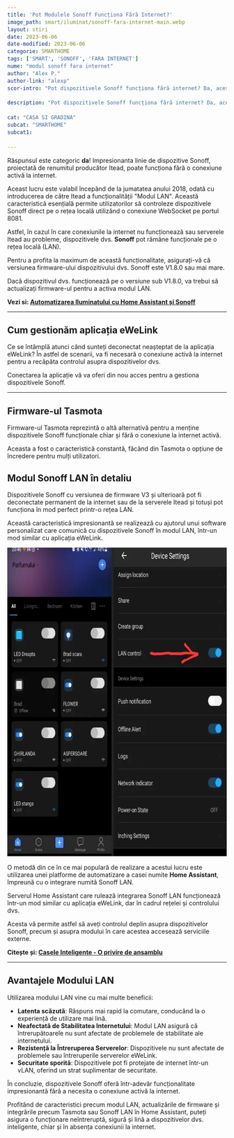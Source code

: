 ```yaml
---
title: 'Pot Modulele Sonoff Funcționa Fără Internet?'
image_path: smart/iluminat/sonoff-fara-internet-main.webp
layout: stiri
date: 2023-06-06
date-modified: 2023-06-06
categorie: SMARTHOME
tags: ['SMART', 'SONOFF', 'FARA INTERNET']
nume: "modul sonoff fara internet"
author: "Alex P."
author-link: "alexp"
scor-intro: "Pot dispozitivele Sonoff funcționa fără internet? Da, acestea pot funcționa autonom datorită modului LAN. Acest articol explorează funcționalitățile Sonoff, utilizarea aplicației eWeLink, firmware-ului Tasmota și integrarea cu Home Assistant pentru functionarea fără internet."

description: "Pot dispozitivele Sonoff funcționa fără internet? Da, acestea pot funcționa autonom datorită modului LAN. Acest articol explorează funcționalitățile Sonoff, utilizarea aplicației eWeLink, firmware-ului Tasmota și integrarea cu Home Assistant pentru functionarea fără internet."

cat: "CASA SI GRADINA"
subcat: "SMARTHOME"
subcat1:

---
```


Răspunsul este categoric **da**! Impresionanta linie de dispozitive Sonoff, proiectată de renumitul producător Itead, poate funcționa fără o conexiune activă la internet.

Aceast lucru este valabil începând de la jumatatea anului 2018, odată cu introducerea de către Itead a funcționalității "Modul LAN". Această caracteristică esențială permite utilizatorilor să controleze dispozitivele Sonoff direct pe o rețea locală utilizând o conexiune WebSocket pe portul 8081. 

Astfel, în cazul în care conexiunile la internet nu funcționează sau serverele Itead au probleme, dispozitivele dvs. **Sonoff** pot rămâne funcționale pe o rețea locală (LAN).

Pentru a profita la maximum de această funcționalitate, asigurați-vă că versiunea firmware-ului dispozitivului dvs. Sonoff este V1.8.0 sau mai mare. 

Dacă dispozitivul dvs. funcționează pe o versiune sub V1.8.0, va trebui să actualizați firmware-ul pentru a activa modul LAN.

**Vezi si: [Automatizarea Iluminatului cu Home Assistant și Sonoff](https://totredus.ro/smarthome/automatizare-iluminat-home-assistant-sonoff/)** 

---
## Cum gestionăm aplicația eWeLink

Ce se întâmplă atunci când sunteți deconectat neașteptat de la aplicația eWeLink? În astfel de scenarii, va fi necesară o conexiune activă la internet pentru a recăpăta controlul asupra dispozitivelor dvs. 

Conectarea la aplicație vă va oferi din nou acces pentru a gestiona dispozitivele Sonoff.

---
## Firmware-ul Tasmota

Firmware-ul Tasmota reprezintă o altă alternativă pentru a menține dispozitivele Sonoff funcționale chiar și fără o conexiune la internet activă. 

Aceasta a fost o caracteristică constantă, făcând din Tasmota o opțiune de încredere pentru mulți utilizatori.

## Modul Sonoff LAN în detaliu

Dispozitivele Sonoff cu versiunea de firmware V3 și ulterioară pot fi deconectate permanent de la internet sau de la serverele Itead și totuși pot funcționa în mod perfect printr-o rețea LAN. 

Această caracteristică impresionantă se realizează cu ajutorul unui software personalizat care comunică cu dispozitivele Sonoff în modul LAN, într-un mod similar cu aplicația eWeLink.

<img src="/assets/images/smart/iluminat/sonoff-lan.webp" width="740" height="709" alt="montaj sonoff mini">

O metodă din ce în ce mai populară de realizare a acestui lucru este utilizarea unei platforme de automatizare a casei numite **Home Assistant**, împreună cu o integrare numită Sonoff LAN. 

Serverul Home Assistant care rulează integrarea Sonoff LAN funcționează într-un mod similar cu aplicația eWeLink, dar în cadrul rețelei și controlului dvs. 

Acesta vă permite astfel să aveți controlul deplin asupra dispozitivelor Sonoff, precum și asupra modului în care acestea accesează serviciile externe.

**Citește și: [Casele Inteligente - O privire de ansamblu](https://totredus.ro/smarthome/casa-inteligenta/)** 

---
## Avantajele Modului LAN

Utilizarea modului LAN vine cu mai multe beneficii:

- **Latenta scăzută**: Răspuns mai rapid la comutare, conducând la o experiență de utilizare mai lină.
- **Neafectată de Stabilitatea Internetului**: Modul LAN asigură că întrerupătoarele nu sunt afectate de problemele de stabilitate ale internetului.
- **Rezistență la Întreruperea Serverelor**: Dispozitivele nu sunt afectate de problemele sau întreruperile serverelor eWeLink.
- **Securitate sporită**: Dispozitivele pot fi protejate de internet într-un vLAN, oferind un strat suplimentar de securitate.

În concluzie, dispozitivele Sonoff oferă într-adevăr funcționalitate impresionantă fără a necesita o conexiune activă la internet. 

Profitând de caracteristici precum modul LAN, actualizările de firmware și integrările precum Tasmota sau Sonoff LAN în Home Assistant, puteți asigura o funcționare neîntreruptă, sigură și lină a dispozitivelor dvs. inteligente, chiar și în absența conexiunii la internet.


